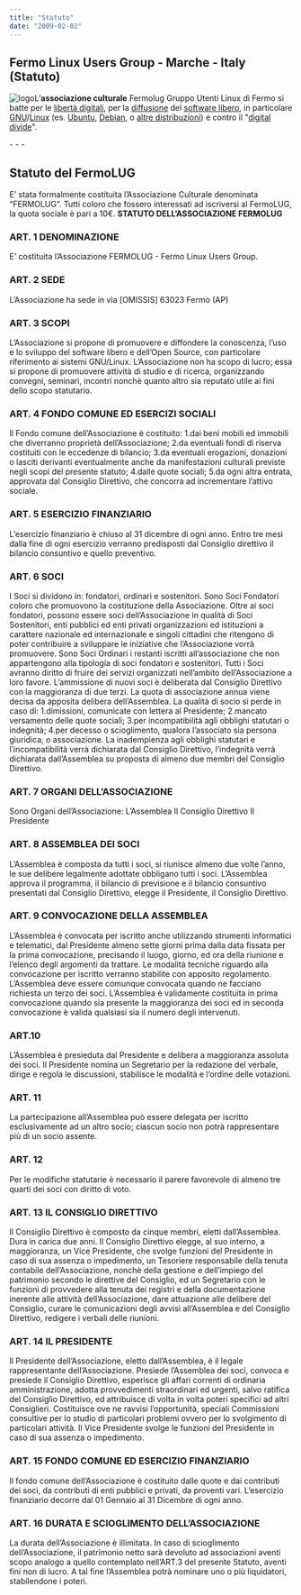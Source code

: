 ```yaml
---
title: "Statuto"
date: "2009-02-02"
---
```


## Fermo Linux Users Group - Marche - Italy (Statuto)

![logo](images/logo.jpg "logo")L’**associazione culturale** Fermolug Gruppo Utenti Linux di Fermo si batte per le [libertà digitali](http://www.creativecommons.it/ "Creative Commons, un copyright  flessibile per opere creative"), per la [diffusione](http://www.osswin.sf.net/ "Software libero per MS Windows") del [software libero](http://it.wikipedia.org/wiki/Software_libero), in particolare [GNU](http://www.gnu.org/gnu/linux-and-gnu.it.html)/[Linux](http://it.wikipedia.org/wiki/Linux) (es. [Ubuntu](http://www.ubuntu-it.org/Ottenere_Ubuntu.shtml), [Debian](http://www.debian.org/), o [altre distribuzioni](http://distrowatch.com/dwres.php?resource=major)) e contro il "[digital divide](http://it.wikipedia.org/wiki/Digital_divide)".


<!--[**Inserisciti nella Mailing List**](http://www.linuxfm.org/home/?page_id=379): E’ un sistema facile e veloce per entrare direttamente in contatto con i membri del LUG! (scrivi a fermolugml-subscribe@linuxfm.org senza oggetto e testo).-->

<!--Entra nel canale [#FermoLUG](http://webchat.azzurra.org/irc.cgi?chan=%23fermolug) su irc.azzurra.org: Usa il tuo [client IRC](http://xchat.org/) preferito!-->

\- - -

## Statuto del FermoLUG

E’ stata formalmente costituita l’Associazione Culturale denominata “FERMOLUG”. Tutti coloro che fossero interessati ad iscriversi al FermoLUG, la quota sociale è pari a 10€. **STATUTO DELL’ASSOCIAZIONE FERMOLUG**

### ART. 1 DENOMINAZIONE

E’ costituita l’Associazione FERMOLUG - Fermo Linux Users Group.

### ART. 2 SEDE

L’Associazione ha sede in via \[OMISSIS\] 63023 Fermo (AP)

### ART. 3 SCOPI

L’Associazione si propone di promuovere e diffondere la conoscenza, l’uso e lo sviluppo del software libero e dell’Open Source, con particolare riferimento ai sistemi GNU/Linux. L’Associazione non ha scopo di lucro; essa si propone di promuovere attività di studio e di ricerca, organizzando convegni, seminari, incontri nonchè quanto altro sia reputato utile ai fini dello scopo statutario.

### ART. 4 FONDO COMUNE ED ESERCIZI SOCIALI

Il Fondo comune dell’Associazione è costituito: 1.dai beni mobili ed immobili che diverranno proprietà dell’Associazione; 2.da eventuali fondi di riserva costituiti con le eccedenze di bilancio; 3.da eventuali erogazioni, donazioni o lasciti derivanti eventualmente anche da manifestazioni culturali previste negli scopi del presente statuto; 4.dalle quote sociali; 5.da ogni altra entrata, approvata dal Consiglio Direttivo, che concorra ad incrementare l’attivo sociale.

### ART. 5 ESERCIZIO FINANZIARIO

L’esercizio finanziario è chiuso al 31 dicembre di ogni anno. Entro tre mesi dalla fine di ogni esercizio verranno predisposti dal Consiglio direttivo il bilancio consuntivo e quello preventivo.

### ART. 6 SOCI

I Soci si dividono in: fondatori, ordinari e sostenitori. Sono Soci Fondatori coloro che promuovono la costituzione della Associazione. Oltre ai soci fondatori, possono essere soci dell’Associazione in qualità di Soci Sostenitori, enti pubblici ed enti privati organizzazioni ed istituzioni a carattere nazionale ed internazionale e singoli cittadini che ritengono di poter contribuire a sviluppare le iniziative che l’Associazione vorrà promuovere. Sono Soci Ordinari i restanti iscritti all’associazione che non appartengono alla tipologia di soci fondatori e sostenitori. Tutti i Soci avranno diritto di fruire dei servizi organizzati nell’ambito dell’Associazione a loro favore. L’ammissione di nuovi soci è deliberata dal Consiglio Direttivo con la maggioranza di due terzi. La quota di associazione annua viene decisa da apposita delibera dell’Assemblea. La qualità di socio si perde in caso di: 1.dimissioni, comunicate con lettera al Presidente; 2.mancato versamento delle quote sociali; 3.per incompatibilità agli obblighi statutari o indegnità; 4.per decesso o scioglimento, qualora l’associato sia persona giuridica, o associazione. La inadempienza agli obblighi statutari e l’incompatibilità verrà dichiarata dal Consiglio Direttivo, l’indegnità verrà dichiarata dall’Assemblea su proposta di almeno due membri del Consiglio Direttivo.

### ART. 7 ORGANI DELL’ASSOCIAZIONE

Sono Organi dell’Associazione: L’Assemblea Il Consiglio Direttivo Il Presidente

### ART. 8 ASSEMBLEA DEI SOCI

L’Assemblea è composta da tutti i soci, si riunisce almeno due volte l’anno, le sue delibere legalmente adottate obbligano tutti i soci. L’Assemblea approva il programma, il bilancio di previsione e il bilancio consuntivo presentati dal Consiglio Direttivo, elegge il Presidente, il Consiglio Direttivo.

### ART. 9 CONVOCAZIONE DELLA ASSEMBLEA

L’Assemblea è convocata per iscritto anche utilizzando strumenti informatici e telematici, dal Presidente almeno sette giorni prima dalla data fissata per la prima convocazione, precisando il luogo, giorno, ed ora della riunione e l’elenco degli argomenti da trattare. Le modalità tecniche riguardo alla convocazione per iscritto verranno stabilite con apposito regolamento. L’Assemblea deve essere comunque convocata quando ne facciano richiesta un terzo dei soci. L’Assemblea è validamente costituita in prima convocazione quando sia presente la maggioranza dei soci ed in seconda convocazione è valida qualsiasi sia il numero degli intervenuti.

### ART.10

L’Assemblea è presieduta dal Presidente e delibera a maggioranza assoluta dei soci. Il Presidente nomina un Segretario per la redazione del verbale, dirige e regola le discussioni, stabilisce le modalità e l’ordine delle votazioni.

### ART. 11

La partecipazione all’Assemblea può essere delegata per iscritto esclusivamente ad un altro socio; ciascun socio non potrà rappresentare più di un socio assente.

### ART. 12

Per le modifiche statutarie è necessario il parere favorevole di almeno tre quarti dei soci con diritto di voto.

### ART. 13 IL CONSIGLIO DIRETTIVO

Il Consiglio Direttivo è composto da cinque membri, eletti dall’Assemblea. Dura in carica due anni. Il Consiglio Direttivo elegge, al suo interno, a maggioranza, un Vice Presidente, che svolge funzioni del Presidente in caso di sua assenza o impedimento, un Tesoriere responsabile della tenuta contabile dell’Associazione, nonchè della gestione e dell’impiego del patrimonio secondo le direttive del Consiglio, ed un Segretario con le funzioni di provvedere alla tenuta dei registri e della documentazione inerente alle attività dell’Associazione, dare attuazione alle delibere del Consiglio, curare le comunicazioni degli avvisi all’Assemblea e del Consiglio Direttivo, redigere i verbali delle riunioni.

### ART. 14 IL PRESIDENTE

Il Presidente dell’Associazione, eletto dall’Assemblea, è il legale rappresentante dell’Associazione. Presiede l’Assemblea dei soci, convoca e presiede il Consiglio Direttivo, esperisce gli affari correnti di ordinaria amministrazione, adotta provvedimenti straordinari ed urgenti, salvo ratifica del Consiglio Direttivo, ed attribuisce di volta in volta poteri specifici ad altri Consiglieri. Costituisce ove ne ravvisi l’opportunità, speciali Commissioni consultive per lo studio di particolari problemi ovvero per lo svolgimento di particolari attività. Il Vice Presidente svolge le funzioni del Presidente in caso di sua assenza o impedimento.

### ART. 15 FONDO COMUNE ED ESERCIZIO FINANZIARIO

Il fondo comune dell’Associazione è costituito dalle quote e dai contributi dei soci, da contributi di enti pubblici e privati, da proventi vari. L’esercizio finanziario decorre dal 01 Gennaio al 31 Dicembre di ogni anno.

### ART. 16 DURATA E SCIOGLIMENTO DELL’ASSOCIAZIONE

La durata dell’Associazione è illimitata. In caso di scioglimento dell’Associazione, il patrimonio netto sarà devoluto ad associazioni aventi scopo analogo a quello contemplato nell’ART.3 del presente Statuto, aventi fini non di lucro. A tal fine l’Assemblea potrà nominare uno o più liquidatori, stabilendone i poteri.